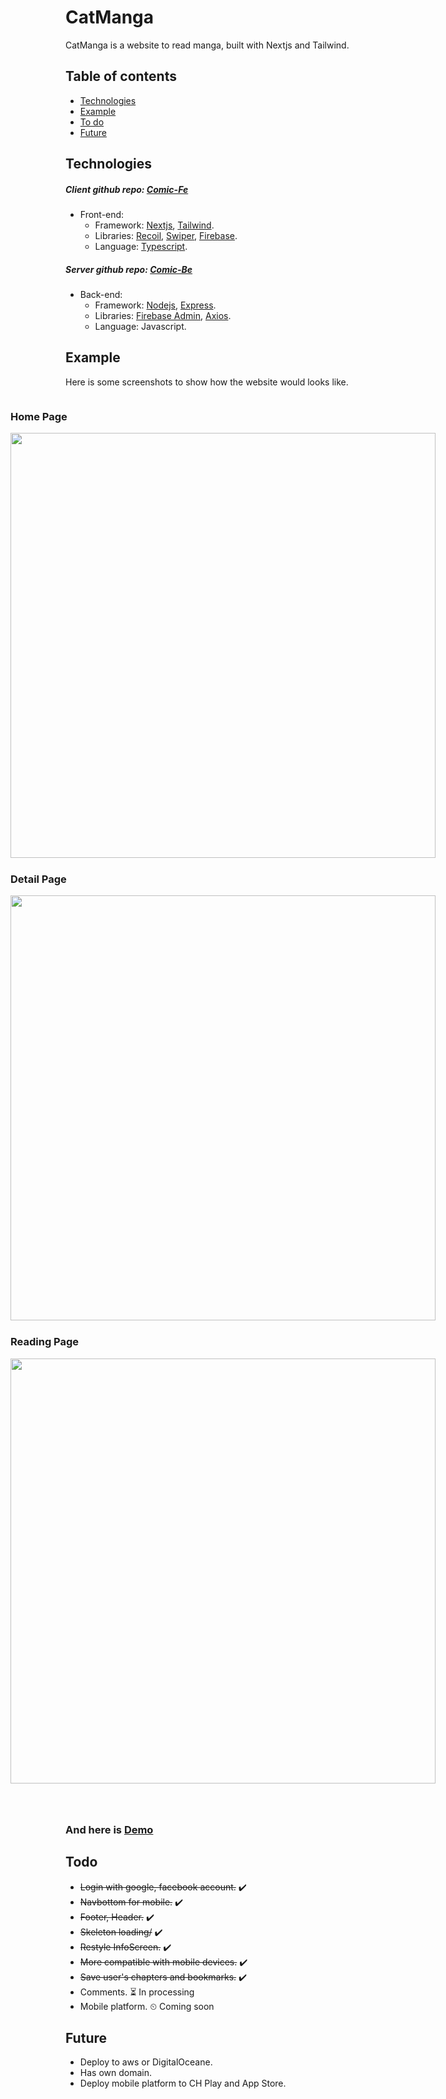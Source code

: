 # CatManga

CatManga is a website to read manga, built with Nextjs and Tailwind.

## Table of contents

- [Technologies](#technologies)
- [Example](#example)
- [To do](#todo)
- [Future](#future)

## Technologies

##### Client github repo: [Comic-Fe](https://github.com/tienminh0218/comic-web-fe)
- Front-end:
  - Framework: [Nextjs](https://github.com/vercel/next.js), [Tailwind](https://github.com/tailwindlabs/tailwindcss).
  - Libraries: [Recoil](https://github.com/facebookexperimental/Recoil), [Swiper](https://github.com/nolimits4web/swiper), [Firebase](https://firebase.google.com/).
  - Language: [Typescript](https://github.com/microsoft/TypeScript).
  
  
##### Server github repo: [Comic-Be](https://github.com/tienminh0218/comic-web-be)
- Back-end:
  - Framework: [Nodejs](https://github.com/nodejs), [Express](https://github.com/expressjs/express).
  - Libraries: [Firebase Admin](https://github.com/firebase/firebase-admin-node), [Axios](https://github.com/axios/axios).
  - Language: Javascript.



## Example

Here is some screenshots to show how the website would looks like.

<div style="display: flex; align-items: center; flex-direction: column; gap: 1px; margin-bottom: 4rem"}>
  <div>   
    <h3>Home Page</h3>
    <img src="https://b-f12-zpc.zdn.vn/5998205370079757468/6649a7e1a97963273a68.jpg" width="680" />
  </div>
  <div>
    <h3>Detail Page</h3>
  <img src="https://f21-zpc.zdn.vn/1338293053034436095/4f908091890943571a18.jpg" width="680" />
  </div>
  <div>
    <h3>Reading Page</h3>
    <img   src="https://f14.photo.talk.zdn.vn/6853563395780693440/00c5af94a80c62523b1d.jpg" width="680" />
  </div>
</div>


### And here is [Demo](https://catmanga.vercel.app/)

## Todo
- <s>Login with google, facebook account.</s> ✔️
- <s>Navbottom for mobile.</s> ✔️
- <s>Footer, Header.</s> ✔️
- <s>Skeleton loading/</s> ✔️
- <s>Restyle InfoScreen.</s> ✔️
- <s>More compatible with mobile devices.</s>️️ ✔️
- <s>Save user's chapters and bookmarks.</s> ✔️
- <span>Comments.</span> ⏳ In processing
-  <span>Mobile platform.</span> ⏲ Coming soon


## Future

- Deploy to aws or DigitalOceane.
- Has own domain.
- Deploy mobile platform to CH Play and App Store.

